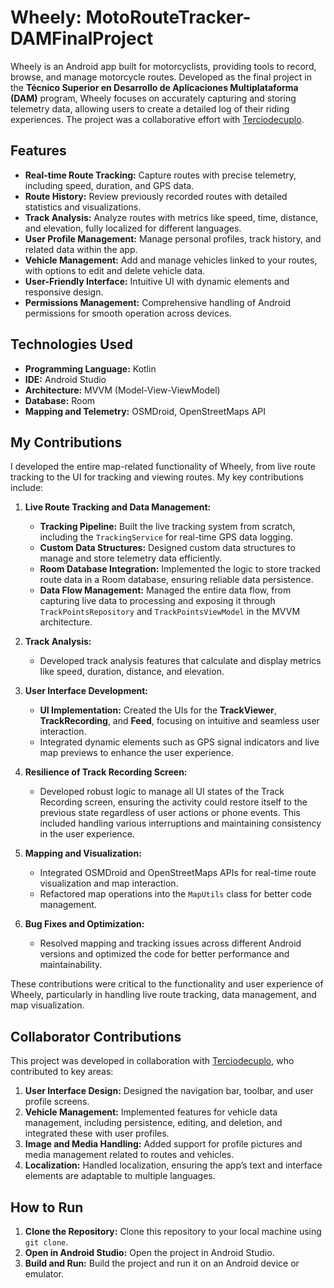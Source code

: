 # Wheely: MotoRouteTracker-DAMFinalProject

Wheely is an Android app built for motorcyclists, providing tools to record, browse, and manage motorcycle routes. Developed as the final project in the **Técnico Superior en Desarrollo de Aplicaciones Multiplataforma (DAM)** program, Wheely focuses on accurately capturing and storing telemetry data, allowing users to create a detailed log of their riding experiences. The project was a collaborative effort with [Terciodecuplo](https://github.com/Terciodecuplo).

## Features

- **Real-time Route Tracking:** Capture routes with precise telemetry, including speed, duration, and GPS data.
- **Route History:** Review previously recorded routes with detailed statistics and visualizations.
- **Track Analysis:** Analyze routes with metrics like speed, time, distance, and elevation, fully localized for different languages.
- **User Profile Management:** Manage personal profiles, track history, and related data within the app.
- **Vehicle Management:** Add and manage vehicles linked to your routes, with options to edit and delete vehicle data.
- **User-Friendly Interface:** Intuitive UI with dynamic elements and responsive design.
- **Permissions Management:** Comprehensive handling of Android permissions for smooth operation across devices.

## Technologies Used

- **Programming Language:** Kotlin
- **IDE:** Android Studio
- **Architecture:** MVVM (Model-View-ViewModel)
- **Database:** Room
- **Mapping and Telemetry:** OSMDroid, OpenStreetMaps API

## My Contributions

I developed the entire map-related functionality of Wheely, from live route tracking to the UI for tracking and viewing routes. My key contributions include:

1. **Live Route Tracking and Data Management:**
   - **Tracking Pipeline:** Built the live tracking system from scratch, including the `TrackingService` for real-time GPS data logging.
   - **Custom Data Structures:** Designed custom data structures to manage and store telemetry data efficiently.
   - **Room Database Integration:** Implemented the logic to store tracked route data in a Room database, ensuring reliable data persistence.
   - **Data Flow Management:** Managed the entire data flow, from capturing live data to processing and exposing it through `TrackPointsRepository` and `TrackPointsViewModel` in the MVVM architecture.

2. **Track Analysis:**
   - Developed track analysis features that calculate and display metrics like speed, duration, distance, and elevation.

3. **User Interface Development:**
   - **UI Implementation:** Created the UIs for the **TrackViewer**, **TrackRecording**, and **Feed**, focusing on intuitive and seamless user interaction.
   - Integrated dynamic elements such as GPS signal indicators and live map previews to enhance the user experience.

4. **Resilience of Track Recording Screen:**
   - Developed robust logic to manage all UI states of the Track Recording screen, ensuring the activity could restore itself to the previous state regardless of user actions or phone events. This included handling various interruptions and maintaining consistency in the user experience.

5. **Mapping and Visualization:**
   - Integrated OSMDroid and OpenStreetMaps APIs for real-time route visualization and map interaction.
   - Refactored map operations into the `MapUtils` class for better code management.

6. **Bug Fixes and Optimization:**
   - Resolved mapping and tracking issues across different Android versions and optimized the code for better performance and maintainability.

These contributions were critical to the functionality and user experience of Wheely, particularly in handling live route tracking, data management, and map visualization.

## Collaborator Contributions

This project was developed in collaboration with [Terciodecuplo](https://github.com/Terciodecuplo), who contributed to key areas:

1. **User Interface Design:** Designed the navigation bar, toolbar, and user profile screens.
2. **Vehicle Management:** Implemented features for vehicle data management, including persistence, editing, and deletion, and integrated these with user profiles.
3. **Image and Media Handling:** Added support for profile pictures and media management related to routes and vehicles.
4. **Localization:** Handled localization, ensuring the app’s text and interface elements are adaptable to multiple languages.

## How to Run

1. **Clone the Repository:** Clone this repository to your local machine using `git clone`.
2. **Open in Android Studio:** Open the project in Android Studio.
3. **Build and Run:** Build the project and run it on an Android device or emulator.